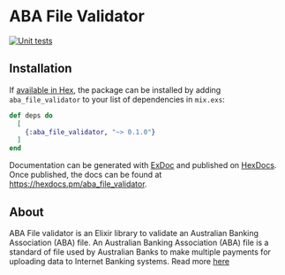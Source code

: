 # ABA File Validator
[![Unit tests](https://github.com/alt-ctrl-dev/aba_file_validator/actions/workflows/ci.yml/badge.svg?branch=main)](https://github.com/alt-ctrl-dev/aba_file_validator/actions/workflows/ci.yml)

## Installation

If [available in Hex](https://hex.pm/docs/publish), the package can be installed
by adding `aba_file_validator` to your list of dependencies in `mix.exs`:

```elixir
def deps do
  [
    {:aba_file_validator, "~> 0.1.0"}
  ]
end
```

Documentation can be generated with [ExDoc](https://github.com/elixir-lang/ex_doc)
and published on [HexDocs](https://hexdocs.pm). Once published, the docs can
be found at <https://hexdocs.pm/aba_file_validator>.


## About
ABA File validator is an Elixir library to validate an Australian Banking Association (ABA) file.
An Australian Banking Association (ABA) file is a standard of file used by Australian Banks to make multiple payments for uploading data to Internet Banking systems. Read more [here](https://www.anz.com.au/support/internet-banking/getting-started/glossary/#aba_file)
